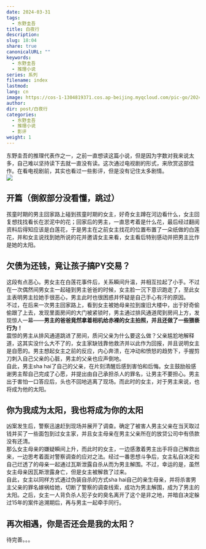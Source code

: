 ```yaml
---
date: 2024-03-31
tags:
  - 东野圭吾
title: 白夜行
description: 
slug: 18:04
share: true
canonicalURL: ""
keywords:
  - 东野圭吾
  - 推理小说
series: 系列
filename: index
lastmod: 
lang: cn
image: https://cos-1-1304819371.cos.ap-beijing.myqcloud.com/pic-go/20240331193402.png?imageSlim
author: 
dir: post/白夜行
categories:
  - 东野圭吾
  - 推理小说
  - 影评
weight: 1
---
```

东野圭吾的推理代表作之一，之前一直想读这篇小说，但是因为字数对我来说太多，自己难以坚持读下去就一直没有读。这次通过电视剧的形式，来欣赏这部佳作。在看电视剧前，其实也看过一些影评，但是没有记住太多剧情。  
![](https://cos-1-1304819371.cos.ap-beijing.myqcloud.com/pic-go/20240331193402.png?imageSlim)
## 开篇（倒叙部分没看懂，跳过）  
孩童时期的男主回家路上碰到孩童时期的女主，好奇女主蹲在河边看什么，女主回复想找找看长在淤泥中的花；回家后的男主，一直思考着是什么花，最后经过翻阅资料后得知应该是白莲花，于是男主在之前女主找花的位置布置了一朵纸做的白莲花，并和女主说找到她所说的花并邀请女主来看，女主看后特别感动并把男主比作是她的太阳。

## 欠债为还钱，竟让孩子搞PY交易？
这段有点恶心。男女主在白莲花事件后，关系瞬间升温，并相互拉起了小手。不过在一次偶然间男女主一起碰到男主爸爸的时候，女主脸一沉下意识跑走了，至此女主表明男主拉她手很恶心，男主此时也很困惑并怀疑是自己手心有汗的原因。  
不过，在后来一次男主回家路上，看到女主被她母亲拉到废旧大楼中，出于好奇偷偷跟了上去，发现里面房间的大门被紧锁时，男主通过排风通道爬到房间上方，发现惊人一幕——**男主的爸爸竟然拿着相机给赤裸的女主拍照，并且还做了一些猥亵行为！**  
震惊的男主从排风通道跳进了房间，质问父亲为什么要这么做？父亲尴尬地解释道，这其实没什么大不了的，女主家缺钱靠他救济并以此作为回报，并且说明女主是自愿的。男主想起女主之前的反应，内心奔溃，在冲动和愤怒的趋势下，手握剪刀刺入自己父亲的心脏，男主的父亲也应声倒地。  
自此，男主sha hai了自己的父亲，在片刻清醒后感到害怕和后悔。女主鼓励般感谢男主帮自己完成了心愿，并提出由自己承担杀人的罪名，让男主不要担心。男主出于害怕一口答应后，头也不回地逃离了现场。而此时的女主，对于男主来说，也将成为他的太阳。  
## 你为我成为太阳，我也将成为你的太阳
凶案发生后，警察迅速赶到现场并展开了调查。确定了被害人男主父亲在当天取过钱并买了一些面包到过女主家，并且女主母亲在男主父亲所在的放贷公司中有债款没有还清。  
那么女主母亲的嫌疑瞬间上升，而此时的女主，一边感激着男主出手将自己解救出来，一边思考着面对警察调查的应对之法。经过一番思想斗争后，女主私自决定和自己烂透了的母亲一起通过瓦斯泄露自杀从而为男主解围。不过，幸运的是，虽然女主母亲因瓦斯泄露身亡，但是女主被解救了过来。  
自此，女主以同样方式通过伪装自杀的方式sha hai自己的亲生母亲，并将杀害男主父亲的罪名嫁祸给她，切断了警察的调查线索，成功为男主解围，成为了男主的太阳。之后，女主一人背负杀人犯子女的臭名离开了这个是非之地，并暗自决定躲过15年的案件追溯期后，再与男主一起牵手同行。
## 再次相遇，你是否还会是我的太阳？
待完善。。。